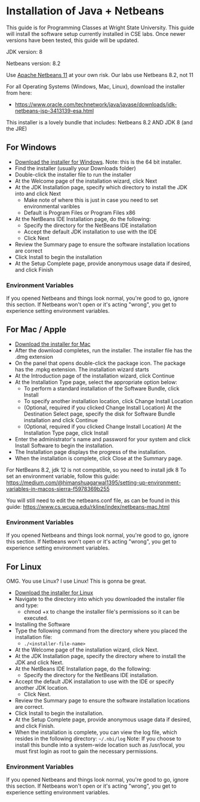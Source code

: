 # Installation of Java + Netbeans
This guide is for Programming Classes at Wright State University.  This guide will install the software setup currently installed in CSE labs.  Once newer versions have been tested, this guide will be updated.

JDK version: 8

Netbeans version: 8.2

Use [Apache Netbeans 11](https://netbeans.apache.org/download/) at your own risk.  Our labs use Netbeans 8.2, not 11

For all Operating Systems (Windows, Mac, Linux), download the installer from here:
- https://www.oracle.com/technetwork/java/javase/downloads/jdk-netbeans-jsp-3413139-esa.html

This installer is a lovely bundle that includes: Netbeans 8.2 AND JDK 8 (and the JRE)

## For Windows
- [Download the installer for Windows](http://download.oracle.com/otn-pub/java/jdk-nb/8u111-8.2/jdk-8u111-nb-8_2-windows-x64.exe).  Note: this is the 64 bit installer.  
- Find the installer (usually your Downloads folder)
- Double-click the installer file to run the installer
- At the Welcome page of the installation wizard, click Next
- At the JDK Installation page, specify which directory to install the JDK into and click Next
  - Make note of where this is just in case you need to set environmental varibles
  - Default is Program Files or Program Files x86
- At the NetBeans IDE Installation page, do the following:
  - Specify the directory for the NetBeans IDE installation
  - Accept the default JDK installation to use with the IDE
  - Click Next
- Review the Summary page to ensure the software installation locations are correct
- Click Install to begin the installation
- At the Setup Complete page, provide anonymous usage data if desired, and click Finish

### Environment Variables
If you opened Netbeans and things look normal, you're good to go, ignore this section.  If Netbeans won't open or it's acting "wrong", you get to experience setting environment variables.

## For Mac / Apple
- [Download the installer for Mac](http://download.oracle.com/otn-pub/java/jdk-nb/8u111-8.2/jdk-8u111-nb-8_2-macosx-x64.dmg)
- After the download completes, run the installer. The installer file has the .dmg extension
- On the panel that opens double-click the package icon. The package has the .mpkg extension. The installation wizard starts
- At the Introduction page of the installation wizard, click Continue
- At the Installation Type page, select the appropriate option below:
  - To perform a standard installation of the Software Bundle, click Install
  - To specify another installation location, click Change Install Location
  - (Optional, required if you clicked Change Install Location) At the Destination Select page, specify the disk for Software Bundle installation and click Continue
  - (Optional, required if you clicked Change Install Location) At the Installation Type page, click Install
- Enter the administrator's name and password for your system and click Install Software to begin the installation.
- The Installation page displays the progress of the installation.
- When the installation is complete, click Close at the Summary page.

For NetBeans 8.2, jdk 12 is not compatible, so you need to install jdk 8
To set an environment variable, follow this guide:
https://medium.com/@himanshuagarwal1395/setting-up-environment-variables-in-macos-sierra-f5978369b255

You will still need to edit the netbeans.conf file, as can be found in this guide:
https://www.cs.wcupa.edu/rkline/index/netbeans-mac.html

### Environment Variables
If you opened Netbeans and things look normal, you're good to go, ignore this section.  If Netbeans won't open or it's acting "wrong", you get to experience setting environment variables.

## For Linux
OMG. You use Linux?  I use Linux!  This is gonna be great.
- [Download the installer for Linux](http://download.oracle.com/otn-pub/java/jdk-nb/8u111-8.2/jdk-8u111-nb-8_2-linux-x64.sh)
- Navigate to the directory into which you downloaded the installer file and type:
  - chmod +x <installer-file-name> to change the installer file's permissions so it can be executed.
- Installing the Software
- Type the following command from the directory where you placed the installation file:
  - `./<installer-file-name>`
- At the Welcome page of the installation wizard, click Next.
- At the JDK Installation page, specify the directory where to install the JDK and click Next.
- At the NetBeans IDE Installation page, do the following:
  - Specify the directory for the NetBeans IDE installation.
- Accept the default JDK installation to use with the IDE or specify another JDK location.
  - Click Next.
- Review the Summary page to ensure the software installation locations are correct.
- Click Install to begin the installation.
- At the Setup Complete page, provide anonymous usage data if desired, and click Finish.
- When the installation is complete, you can view the log file, which resides in the following directory: `~/.nbi/log`
Note: If you choose to install this bundle into a system-wide location such as /usr/local, you must first login as root to gain the necessary permissions.

### Environment Variables
If you opened Netbeans and things look normal, you're good to go, ignore this section.  If Netbeans won't open or it's acting "wrong", you get to experience setting environment variables.

